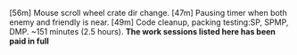[56m] Mouse scroll wheel crate dir change.
[47m] Pausing timer when both enemy and friendly is near.
[49m] Code cleanup, packing testing:SP, SPMP, DMP.
~151 minutes (2.5 hours).
**The work sessions listed here has been paid in full**